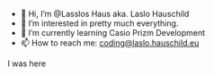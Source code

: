 - 👋 Hi, I’m @Lasslos Haus aka. Laslo Hauschild
- 👀 I’m interested in pretty much everything.
- 🌱 I’m currently learning Casio Prizm Development
- 📫 How to reach me: coding@laslo.hauschild.eu

I was here
